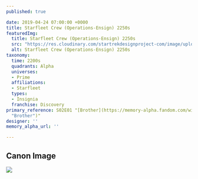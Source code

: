 ```yaml
---
published: true

date: 2019-04-24 07:00:00 +0000
title: Starfleet Crew (Operations-Ensign) 2250s
featuredImg:
  title: Starfleet Crew (Operations-Ensign) 2250s
  src: "https://res.cloudinary.com/startrekdesignproject-com/image/upload/v1556134476/StarfleetCrew_Operations-Ensign-2250s.png"
  alt: Starfleet Crew (Operations-Ensign) 2250s
taxonomy:
  time: 2200s
  quadrants: Alpha
  universes:
  - Prime
  affiliations:
  - Starfleet
  types:
  - Insignia
  franchise: Discovery
primary_reference: S02E01 "[Brother](https://memory-alpha.fandom.com/wiki/Brother
  "Brother")"
designer: ''
memory_alpha_url: ''

---
```

## Canon Image

![](https://res.cloudinary.com/startrekdesignproject-com/image/upload/v1556134476/DSC2x1-EngineeringEnsign.jpg)